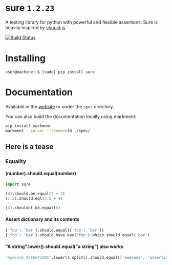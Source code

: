 # sure `1.2.23`

A testing library for python with powerful and flexible assertions. Sure is heavily inspired by [should.js](https://github.com/visionmedia/should.js/)

[![Build Status](https://travis-ci.org/gabrielfalcao/sure.png?branch=master)](https://travis-ci.org/gabrielfalcao/sure)

# Installing

    user@machine:~$ [sudo] pip install sure


# Documentation

Available in the [website](http://falcao.it/sure) or under the `spec` directory.

You can also build the documentation locally using markment:

```bash
pip install markment
markment --server --theme=rtd ./spec/
```


## Here is a tease

### Equality

#### (number).should.equal(number)

```python
import sure

(4).should.be.equal(2 + 2)
(7.5).should.eql(3.5 + 4)

(3).shouldnt.be.equal(5)
```

#### Assert dictionary and its contents

```python
{'foo': 'bar'}.should.equal({'foo': 'bar'})
{'foo': 'bar'}.should.have.key('foo').which.should.equal('bar')
```

#### "A string".lower().should.equal("a string") also works

```python
"Awesome ASSERTIONS".lower().split().should.equal(['awesome', 'assertions'])
```
